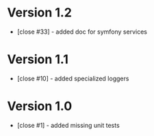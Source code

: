 # Version 1.2

 - [close #33] - added doc for symfony services

# Version 1.1

 - [close #10] - added specialized loggers

# Version 1.0

 - [close #1] - added missing unit tests

